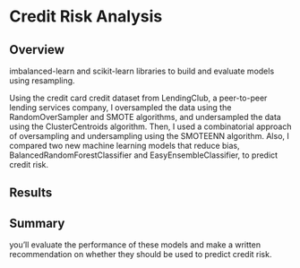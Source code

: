 # Credit Risk Analysis
## Overview
imbalanced-learn and scikit-learn libraries to build and evaluate models using resampling.

Using the credit card credit dataset from LendingClub, a peer-to-peer lending services company, I oversampled the data using the RandomOverSampler and SMOTE algorithms, and undersampled the data using the ClusterCentroids algorithm. Then, I used a combinatorial approach of oversampling and undersampling using the SMOTEENN algorithm. Also, I compared two new machine learning models that reduce bias, BalancedRandomForestClassifier and EasyEnsembleClassifier, to predict credit risk. 




## Results


## Summary

you’ll evaluate the performance of these models and make a written recommendation on whether they should be used to predict credit risk.
